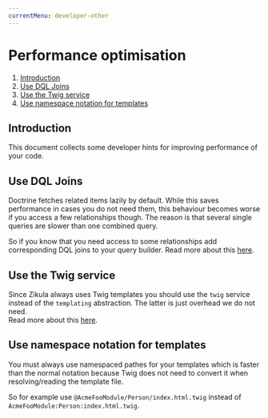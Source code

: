 ```yaml
---
currentMenu: developer-other
---
```

# Performance optimisation

1. [Introduction](#introduction)
2. [Use DQL Joins](#use-dql-joins)
3. [Use the Twig service](#use-the-twig-service)
4. [Use namespace notation for templates](#use-namespace-notation-for-templates)

## Introduction

This document collects some developer hints for improving performance of your code.

## Use DQL Joins

Doctrine fetches related items lazily by default. While this saves performance in cases you do not need them,
this behaviour becomes worse if you access a few relationships though. The reason is that several single queries
are slower than one combined query.

So if you know that you need access to some relationships add corresponding DQL joins to your query builder.
Read more about this [here](https://www.doctrine-project.org/projects/doctrine-orm/en/2.7/reference/dql-doctrine-query-language.html#joins).

## Use the Twig service

Since Zikula always uses Twig templates you should use the `twig` service instead of the `templating` abstraction.
The latter is just overhead we do not need.  
Read more about this [here](https://symfony.com/blog/new-in-symfony-2-7-twig-as-a-first-class-citizen).

## Use namespace notation for templates

You must always use namespaced pathes for your templates which is faster than the normal notation because Twig
does not need to convert it when resolving/reading the template file.

So for example use `@AcmeFooModule/Person/index.html.twig` instead of `AcmeFooModule:Person:index.html.twig`.
